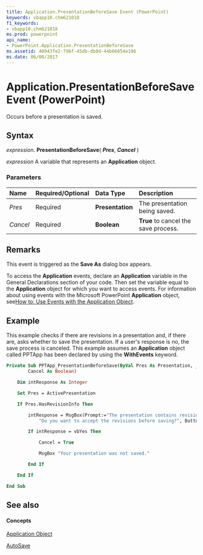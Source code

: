 ```yaml
---
title: Application.PresentationBeforeSave Event (PowerPoint)
keywords: vbapp10.chm621018
f1_keywords:
- vbapp10.chm621018
ms.prod: powerpoint
api_name:
- PowerPoint.Application.PresentationBeforeSave
ms.assetid: 40943fe2-796f-45db-db0d-44b66854e196
ms.date: 06/08/2017
---
```



# Application.PresentationBeforeSave Event (PowerPoint)

Occurs before a presentation is saved.


## Syntax

 _expression_. **PresentationBeforeSave**( **_Pres_**, **_Cancel_** )

 _expression_ A variable that represents an **Application** object.


### Parameters



|**Name**|**Required/Optional**|**Data Type**|**Description**|
|:-----|:-----|:-----|:-----|
| _Pres_|Required|**Presentation**|The presentation being saved.|
| _Cancel_|Required|**Boolean**|**True** to cancel the save process.|

## Remarks

This event is triggered as the  **Save As** dialog box appears.

To access the  **Application** events, declare an **Application** variable in the General Declarations section of your code. Then set the variable equal to the **Application** object for which you want to access events. For information about using events with the Microsoft PowerPoint **Application** object, see[How to: Use Events with the Application Object](use-events-with-the-application-object.md).


## Example

This example checks if there are revisions in a presentation and, if there are, asks whether to save the presentation. If a user's response is no, the save process is canceled. This example assumes an  **Application** object called PPTApp has been declared by using the **WithEvents** keyword.


```vb
Private Sub PPTApp_PresentationBeforeSave(ByVal Pres As Presentation, _
        Cancel As Boolean)

    Dim intResponse As Integer

    Set Pres = ActivePresentation

    If Pres.HasRevisionInfo Then

        intResponse = MsgBox(Prompt:="The presentation contains revisions. " &; _
            "Do you want to accept the revisions before saving?", Buttons:=vbYesNo)

        If intResponse = vbYes Then

            Cancel = True

            MsgBox "Your presentation was not saved."

        End If

    End If

End Sub
```


## See also


#### Concepts


[Application Object](application-object-powerpoint.md)

[AutoSave](../../Office-Shared-VBA/articles/how-autosave-impacts-addins-and-macros.md)
